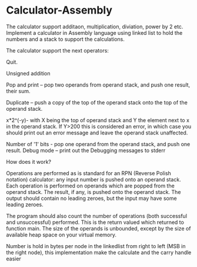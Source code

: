 # Calculator-Assembly
The calculator support additaon, multiplication, diviation, power by 2 etc.
Implement a calculator in Assembly language using linked list to hold the numbers and a stack to support the calculations.
 
 The calculator support the next operators:
	
  Quit.
	
  Unsigned addition
	
  Pop and print – pop two operands from operand stack, and push one result, their sum.
	
  Duplicate – push a copy of the top of the operand stack onto the top of the operand stack.
	
  x*2^(-y)- with X being the top of operand stack and Y the element next to x in the operand stack. If Y>200 this is considered an error, in which case you should print out an error message and leave the operand stack unaffected.
	
  Number of '1' bits - pop one operand from the operand stack, and push one result.
	Debug mode – print out the Debugging messages to stderr

How does it work?
	
  Operations are performed as is standard for an RPN (Reverse Polish notation) calculator: any input number is pushed onto an operand stack. Each operation is performed on operands which are popped from the operand stack. The result, if any, is pushed onto the operand stack. The output should contain no leading zeroes, but the input may have some leading zeroes.
	
  The program should also count the number of operations (both successful and unsuccessful) performed. This is the return valued which returned to function main. The size of the operands is unbounded, except by the size of available heap space on your virtual memory.
	
  Number is hold in bytes per node in the linkedlist from right to left (MSB in the right node), this implementation make the calculate and the carry handle easier
